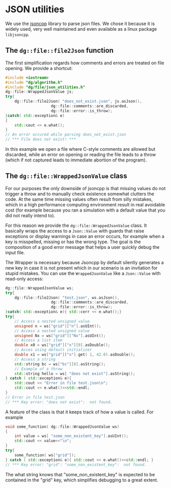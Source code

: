 # JSON utilities

We use the [jsoncpp](https://github.com/open-source-parsers/jsoncpp) library
to parse json files. We chose it because it is widely used, very well maintained and even available as a linux package `libjsoncpp`.

## The `dg::file::file2Json` function
The first simplification regards how comments and errors are treated on file opening. We provide a shortcut:

```cpp
#include <iostream>
#include "dg/algorithm.h"
#include "dg/file/json_utilities.h"
dg::file::WrappedJsonValue js;
try{
    dg::file::file2Json( "does_not_exist.json", js.asJson(),
                    dg::file::comments::are_discarded,
                    dg::file::error::is_throw);
}catch( std::exception& e)
{
    std::cout << e.what();
}
// An error occured while parsing does_not_exist.json
// *** File does not exist! ***
```


In this example we open a file where C-style comments are allowed but discarded, while an error on opening or reading the file leads to a throw (which if not captured leads to immediate abortion of the program).

## The `dg::file::WrappedJsonValue` class
For our purposes the only downside of jsoncpp is that missing values do not trigger a throw and to manually check existence somewhat clutters the code. At the same time missing values often result from silly mistakes, which in a high performance computing environment result in real avoidable cost (for example because you ran a simulation with a default value that you did not really intend to).

For this reason we provide the `dg::file::WrappedJsonValue` class.
It basically wraps the
access to a `Json::Value` with guards that raise exceptions or display warnings in case an error occurs, for example when a key is misspelled,
missing or has the wrong type.
The goal is the composition of a good error message that helps a user
quickly debug the input file.

The Wrapper is necessary because Jsoncpp by default silently
generates a new key in case it is not present which in our scenario is an
invitation for stupid mistakes.
You can use the `WrappedJsonValue` like a `Json::Value` with read-only access:

```cpp
dg::file::WrappedJsonValue ws;
try{
    dg::file::file2Json( "test.json", ws.asJson(),
                    dg::file::comments::are_discarded,
                    dg::file::error::is_throw);
}catch( std::exception& e){ std::cerr << e.what();}
try{
    // Access a nested unsigned value
    unsigned n = ws["grid"]["n"].asUInt();
    // Access a nested unsigned value
    unsigned Nx = ws["grid"]["Nx"].asUInt();
    // Access a list item
    double x0 = ws["grid"]["x"][0].asDouble();
    // Acces using default initializer
    double x1 = ws["grid"]["x"].get( 1, 42.0).asDouble();
    // Access a string
    std::string bc = ws["bc"][0].asString();
    // Example of a throw
    std::string hello = ws[ "does not exist"].asString();
} catch ( std::exception& e){
    std::cout << "Error in file test.json\n";
    std::cout << e.what()<<std::endl;
}
// Error in file test.json
// *** Key error: "does not exist":  not found.
```


A feature of the class is that it keeps track of how a value is called.
For example
```cpp
void some_function( dg::file::WrappedJsonValue ws)
{
    int value = ws[ "some_non_existent_key"].asUInt();
    std::cout << value<<"\n";
}
try{
    some_function( ws["grid"]);
} catch ( std::exception& e){ std::cout << e.what()<<std::endl; }
// *** Key error: "grid": "some_non_existent_key":  not found.
```

The what string knows that "some_non_existent_key" is expected to be
contained in the "grid" key, which simplifies debugging to a great extent.

